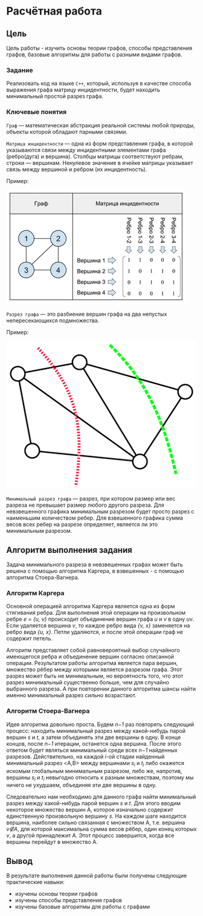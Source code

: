 # Расчётная работа

## Цель

Цель работы - изучить основы теории графов, способы представления графов, базовые алгоритмы для работы с разными видами графов.

### Задание

Реализовать код на языке `С++`, который, используя в качестве способа выражения графа матрицу инцидентности, будет находить минимальный простой разрез графа.

### Ключевые понятия

`Граф` — математическая абстракция реальной системы любой природы, объекты которой обладают парными связями.

`Матрица инцидентности` — одна из форм представления графа, в которой указываются связи между инцидентными элементами графа (ребро(дуга) и вершина). Столбцы матрицы соответствуют ребрам, строки — вершинам. Ненулевое значение в ячейке матрицы указывает связь между вершиной и ребром (их инцидентность).

Пример: 

![image](матрица_инцидентности.webp)

`Разрез графа` — это разбиение вершин графа на два непустых непересекающихся подмножества.

Пример: 

![image](разрез.png)

`Минимальный разрез графа` — разрез, при котором размер или вес разреза не превышает размер любого другого разреза. Для невзвешенного графика минимальным разрезом будет просто разрез с наименьшим количеством ребер. Для взвешенного графика сумма весов всех ребер на разрезе определяет, является ли это минимальным разрезом. 

## Алгоритм выполнения задания

Задача минимального разреза в невзвешенных графах может быть решена с помощью алгоритма Каргера, в взвешенных - с помощью алгоритма Стоера-Вагнера.

### Алгоритм Каргера

Основной операцией алгоритма Каргера является одна из форм стягивания ребра. Для выполнения этой операции на произвольном ребре *e = {u, v}* происходит объединение вершин графа *u* и *v* в одну *uv*. Если удаляется вершина *v*, то каждое ребро вида *{v, x}* заменяется на ребро вида *{u, x}*. Петли удаляются, и после этой операции граф не содержит петель.

Алгоритм представляет собой равновероятный выбор случайного имеющегося ребра и объединение вершин согласно описанной операции. Результатом работы алгоритма является пара вершин, множество рёбер между которыми является разрезом графа. Этот разрез может быть не минимальным, но вероятность того, что этот разрез минимальный существенно больше, чем для случайно выбранного разреза. А при повторении данного алгоритма шансы найти именно минимальный разрез сильно возрастают.

### Алгоритм Стоера-Вагнера

Идея алгоритма довольно проста. Будем *n−1* раз повторять следующий процесс: находить минимальный разрез между какой-нибудь парой вершин *s* и *t*, а затем объединять эти две вершины в одну. В конце концов, после *n−1* итерации, останется одна вершина. После этого ответом будет являться минимальный среди всех *n−1* найденных разрезов. Действительно, на каждой *i*-ой стадии найденный минимальный разрез <A,B> между вершинами *s<sub>i</sub>* и *t<sub>i</sub>* либо окажется искомым глобальным минимальным разрезом, либо же, напротив, вершины *s<sub>i</sub>* и *t<sub>i</sub>* невыгодно относить к разным множествам, поэтому мы ничего не ухудшаем, объединяя эти две вершины в одну.

Следовательно нам необходимо для данного графа найти минимальный разрез между какой-нибудь парой вершин *s* и *t*. Для этого вводим некоторое множество вершин A, которое изначально содержит единственную произвольную вершину *s*. На каждом шаге находится вершина, наиболее сильно связанная с множеством A, т.е. вершина *v∉A*, для которой максимальна сумма весов рёбер, один конец которых *v*, а другой принадлежит A. Этот процесс завершится, когда все вершины перейдут в множество A.

## Вывод
 
В результате выполнения данной работы были получены следующие практические навыки:
- изучены основы теории графов
- изучены способы представления графов
- изучены базовые алгоритмы для работы с графами 